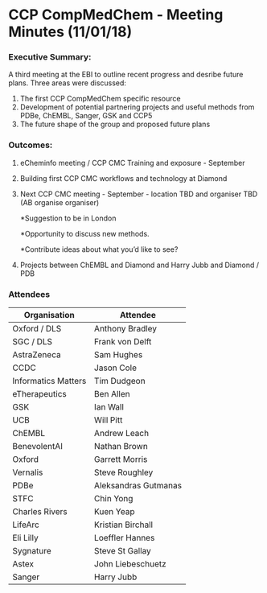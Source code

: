 # CCP CompMedChem - Meeting Minutes (11/01/18)

### Executive Summary:
A third meeting at the EBI to outline recent progress and desribe future plans.
Three areas were discussed:
1. The first CCP CompMedChem specific resource
2. Development of potential partnering projects and useful methods from PDBe, ChEMBL, Sanger, GSK and CCP5
3. The future shape of the group and proposed future plans

### Outcomes:
1. eCheminfo meeting / CCP CMC Training and exposure - September
2. Building first CCP CMC workflows and technology at Diamond
3. Next CCP CMC meeting - September - location TBD and organiser TBD (AB organise organiser)

	*Suggestion to be in London

	*Opportunity to discuss new methods.

	*Contribute ideas about what you’d like to see?

4. Projects between ChEMBL and Diamond and Harry Jubb and Diamond / PDB


### Attendees
|Organisation    |Attendee|
|----------------|-----------------|
|Oxford / DLS|Anthony Bradley|
|SGC / DLS|Frank von Delft|
|AstraZeneca|Sam Hughes|
|CCDC|Jason Cole|
|Informatics Matters|Tim Dudgeon|
|eTherapeutics|Ben Allen|
|GSK|Ian Wall|
|UCB|Will Pitt|
|ChEMBL|Andrew Leach|
|BenevolentAI|Nathan Brown|
|Oxford|Garrett Morris|
|Vernalis|Steve Roughley|
|PDBe|Aleksandras Gutmanas|
|STFC|Chin Yong|
|Charles Rivers|Kuen Yeap|
|LifeArc|Kristian Birchall|
|Eli Lilly|Loeffler Hannes|
|Sygnature|Steve St Gallay|
|Astex|John Liebeschuetz|
|Sanger|Harry Jubb|

